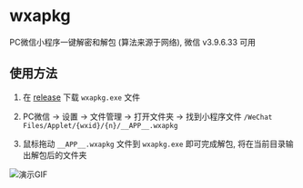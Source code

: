 # wxapkg

PC微信小程序一键解密和解包 (算法来源于网络), 微信 v3.9.6.33 可用

## 使用方法

1. 在 [release](https://github.com/zhuweiyou/wxapkg/releases/) 下载 `wxapkg.exe` 文件

1. PC微信 -> 设置 -> 文件管理 -> 打开文件夹 -> 找到小程序文件 `/WeChat Files/Applet/{wxid}/{n}/__APP__.wxapkg`

1. 鼠标拖动 `__APP__.wxapkg` 文件到 `wxapkg.exe` 即可完成解包, 将在当前目录输出解包后的文件夹

![演示GIF](https://github.com/zhuweiyou/wxapkg/assets/8413791/07a5cfa5-00c9-47b5-aaa3-ee42b878495f)
